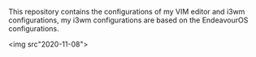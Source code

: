 This repository contains the configurations of my VIM editor and i3wm configurations, my i3wm configurations are based on the EndeavourOS configurations.

<img src"2020-11-08">
